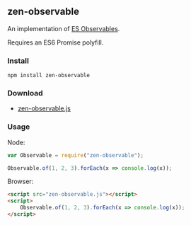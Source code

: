 ## zen-observable

An implementation of [ES Observables](https://github.com/zenparsing/es-observable).

Requires an ES6 Promise polyfill.

### Install

```
npm install zen-observable
```

### Download

- [zen-observable.js](https://raw.githubusercontent.com/zenparsing/zen-observable/master/zen-observable.js)

### Usage

Node:

```js
var Observable = require("zen-observable");

Observable.of(1, 2, 3).forEach(x => console.log(x));
```

Browser:

```html
<script src="zen-observable.js"></script>
<script>
    Observable.of(1, 2, 3).forEach(x => console.log(x));
</script>
```
